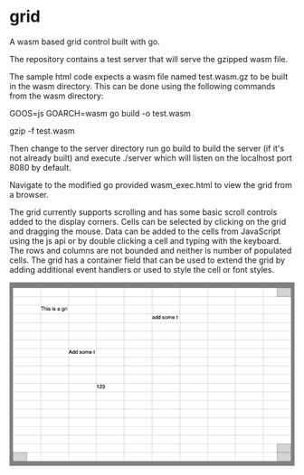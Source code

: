 # grid

A wasm based grid control built with go.

The repository contains a test server that will serve the gzipped wasm file.

The sample html code expects a wasm file named test.wasm.gz to be built in the wasm directory. This can be done using the following commands from the wasm directory:

GOOS=js GOARCH=wasm go build -o test.wasm

gzip -f test.wasm

Then change to the server directory run go build to build the server (if it's not already built) and execute ./server which will listen on the localhost port 8080 by default.

Navigate to the modified go provided wasm_exec.html to view the grid from a browser.

The grid currently supports scrolling and has some basic scroll controls added to the display corners. Cells can be selected by clicking on the grid and dragging the mouse. Data can be added to the cells from JavaScript using the js api or by double clicking a cell and typing with the keyboard. The rows and columns are not bounded and neither is number of populated cells. The grid has a container field that can be used to extend the grid by adding additional event handlers or used to style the cell or font styles.

![Sample Image](/grid.png)
